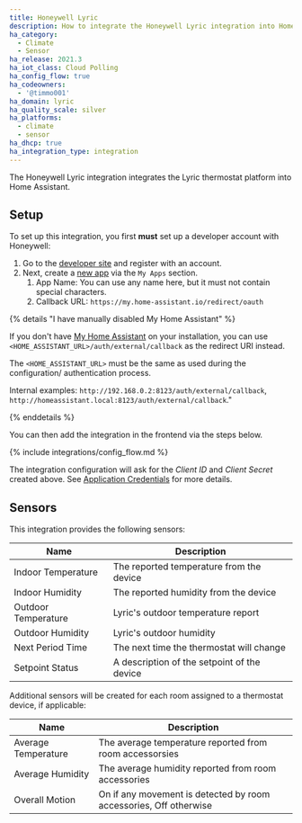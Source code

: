 ```yaml
---
title: Honeywell Lyric
description: How to integrate the Honeywell Lyric integration into Home Assistant.
ha_category:
  - Climate
  - Sensor
ha_release: 2021.3
ha_iot_class: Cloud Polling
ha_config_flow: true
ha_codeowners:
  - '@timmo001'
ha_domain: lyric
ha_quality_scale: silver
ha_platforms:
  - climate
  - sensor
ha_dhcp: true
ha_integration_type: integration
---
```


The Honeywell Lyric integration integrates the Lyric thermostat platform into Home Assistant.

## Setup

To set up this integration, you first **must** set up a developer account with Honeywell:

1. Go to the [developer site](https://developer.honeywellhome.com) and register with an account.
2. Next, create a [new app](https://developer.honeywellhome.com/user/me/apps/add) via the `My Apps` section.
   1. App Name: You can use any name here, but it must not contain special characters.
   2. Callback URL: `https://my.home-assistant.io/redirect/oauth`

{% details "I have manually disabled My Home Assistant" %}

If you don't have [My Home Assistant](/integrations/my) on your installation,
you can use `<HOME_ASSISTANT_URL>/auth/external/callback` as the redirect URI
instead.

The `<HOME_ASSISTANT_URL>` must be the same as used during the configuration/
authentication process.

Internal examples: `http://192.168.0.2:8123/auth/external/callback`, `http://homeassistant.local:8123/auth/external/callback`." 

{% enddetails %}

You can then add the integration in the frontend via the steps below.

{% include integrations/config_flow.md %}

The integration configuration will ask for the *Client ID* and *Client Secret* created above. See [Application Credentials](/integrations/application_credentials) for more details.

## Sensors

This integration provides the following sensors:

| Name                | Description                                 |
| ------------------- | ------------------------------------------- |
| Indoor Temperature  | The reported temperature from the device    |
| Indoor Humidity     | The reported humidity from the device       |
| Outdoor Temperature | Lyric's outdoor temperature report          |
| Outdoor Humidity    | Lyric's outdoor humidity                    |
| Next Period Time    | The next time the thermostat will change    |
| Setpoint Status     | A description of the setpoint of the device |

Additional sensors will be created for each room assigned to a thermostat device, if applicable:

| Name                 | Description                                                       |
| -------------------- | ----------------------------------------------------------------- |
| Average Temperature  | The average temperature reported from room accessorsies           |
| Average Humidity     | The average humidity reported from room accessories               |
| Overall Motion       | On if any movement is detected by room accessories, Off otherwise |

